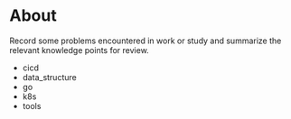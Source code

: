 # About


Record some problems encountered in work or study and summarize the relevant knowledge points for review.

- cicd
- data_structure
- go
- k8s
- tools
